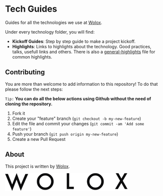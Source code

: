 # Tech Guides

Guides for all the technologies we use at [Wolox](http://wolox.com.ar).

Under every technology folder, you will find:

- **Kickoff Guides**: Step by step guide to make a project kickoff.
- **Highlights**: Links to highlights about the technology. Good practices, talks, usefull links and others. There is also a [general-highlights](general-highlights.md) file for common highlights.


## Contributing

You are more than welcome to add information to this repository! To do that please follow the next steps:

`Tip:` **You can do all the below actions using Github without the need of cloning the repository.**

1. Fork it
2. Create your "feature" branch (`git checkout -b my-new-feature`)
3. Edit the file and commit your changes (`git commit -am 'Add some feature'`)
7. Push your branch (`git push origin my-new-feature`)
8. Create a new Pull Request

## About

This project is written by [Wolox](http://www.wolox.com.ar).

![Wolox](https://raw.githubusercontent.com/Wolox/press-kit/master/logos/logo_banner.png)
